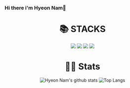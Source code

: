 ### Hi there i'm Hyeon Nam👋


<div align=center><h1>📚 STACKS</h1></div>
<div align="center">
	<img src="https://img.shields.io/badge/C++-00599C?style=flat-square&logo=python&logoColor=white"/>
	<img src="https://img.shields.io/badge/java-007396?style=flat-square&logo=java&logoColor=white"/>
	<img src="https://img.shields.io/badge/Git-F05032?style=flat-square&logo=git&logoColor=white"/>
 	<img src="https://img.shields.io/badge/GitHub-181717?style=flat-square&logo=GitHub&logoColor=white"/>

	
#	 
</div>

<div align=center><h1>🏃🏽 Stats </h1>

![Hyeon Nam's github stats](https://github-readme-stats.vercel.app/api?username=nhn1030&show_icons=true&theme=tokyonight)
![Top Langs](https://github-readme-stats.vercel.app/api/top-langs/?username=nhn1030&layout=compact&theme=tokyonight)

</div>








<!--
**nhn1030/nhn1030** is a ✨ _special_ ✨ repository because its `README.md` (this file) appears on your GitHub profile.

Here are some ideas to get you started:

- 🔭 I’m currently working on ...
- 🌱 I’m currently learning on algorithm ...
- 👯 I’m looking to collaborate on ...
- 🤔 I’m looking for help with ...
- 💬 Ask me about ...
- 📫 How to reach me: ...
- 😄 Pronouns: ...
- ⚡ Fun fact: ...
-->
